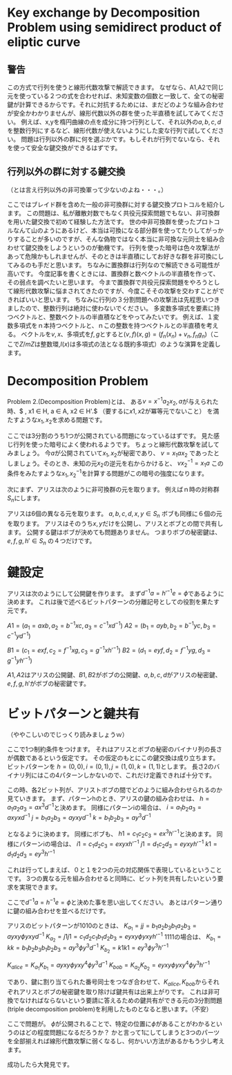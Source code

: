 # Key exchange by Decomposition Problem using semidirect product of eliptic curve  
## 警告
この方式で行列を使うと線形代数攻撃で解読できます。
なぜなら、A1,A2で同じ元を使っている２つの式を合わせれば、未知変数の個数と一致して、全ての秘密鍵が計算できるからです。それに対抗するためには、まだどのような組み合わせが安全かわかりませんが、線形代数以外の群を使った半直積を試してみてください。
例えば、x,yを楕円曲線の点を成分に持つ行列として、それ以外の$a,b,c,d$を整数行列にするなど、線形代数が使えないようにした変な行列で試してください。
問題は行列以外の群に何を選ぶかです。もしそれが行列でないなら、それを使って安全な鍵交換ができるはずです。

## 行列以外の群に対する鍵交換
（とは言え行列以外の非可換軍って少ないのよね・・・。）

ここではブレイド群を含めた一般の非可換群に対する鍵交換プロトコルを紹介します。
この問題は、私が離散対数でもなく共役元探索問題でもない、非可換群を用いた鍵交換で初めて経験した方法です。
世の中非可換群を使ったプロトコルなんて山のようにあるけど、本当は可換になる部分群を使ってたりしてがっかりすることが多いのですが、そんな偽物ではなく本当に非可換な元同士を組み合わせて鍵交換をしようというのが動機です。
行列を使った暗号は色々攻撃法があって危険かもしれませんが、そのときは半直積にしてお好きな群を非可換にしてみるのも手だと思います。
ちなみに置換群は行列なので解読できる可能性が高いです。
今度記事を書くときには、置換群と数ベクトルの半直積を作って、その弱点を調べたいと思います。
今まで置換群で共役元探索問題をやろうとして線形代数攻撃に悩まされてきたのですが、今度こそその攻撃を交わすことができればいいと思います。
ちなみに行列の３分割問題への攻撃法は先程思いつきましたので、整数行列は絶対に使わないでください。
多変数多項式を要素に持つベクトルと、整数ベクトルの半直積などをやってみたいです。
例えば、１変数多項式をｎ本持つベクトルと、ｎこの整数を持つベクトルとの半直積を考える。
ベクトルを$v,x$、多項式を$f,g$とすると$(v,f)(x,g)=(f_n(x_n)+v_n,f_ng_n)$（ここで$Z/mZ$は整数環,$I(x)$は多項式の法となる既約多項式）のような演算を定義します。

# Decomposition Problem

Problem 2.(Decomposition Problem)とは、 
ある$v = x^{-1}a_2x_2,a$が与えられた時、$ , x1 ∈ H, a ∈ A, x2 ∈ H'.$
（要するに$x1,x2$が冪等元でないこと）
を満たすような$x_1,x_2$を求める問題です。

ここでは3分割のうち1つが公開されている問題になっているはずです。
見た感じ行列を使った暗号によく使われるようです。
ちょっと線形代数攻撃を試してみましょう。
今$a$が公開されていて$x_1,x_2$が秘密であり、
$v=x_1ax_2$
であったとしましょう。そのとき、未知の元$x_2$の逆元を右からかけると、
$vx_2^{-1}=x_1a$
この条件をみたすような$x_1,x_2^{-1}$を計算する問題がこの暗号の強度になります。

次にまず、アリスは次のように非可換群の元を取ります。
例えばｎ時の対称群$S_n$にします。

アリスは6個の異なる元を取ります。
$a,b,c,d,x,y \in S_n$
ボブも同様に６個の元を取ります。
アリスはそのうち$x,y$だけを公開し、アリスとボブとの間で共有します。
公開する鍵はボブが決めても問題ありません。
つまりボブの秘密鍵は、
$e,f,g,h' \in S_n$
の４つだけです。

# 鍵設定
アリスは次のようにして公開鍵を作ります。
まず$d^{-1}a=h'^{-1}e=\phi$であるように決めます。
これは後で述べるビットパターンの分離記号としての役割を果たす元です。

$A1=(a_1=axb,a_2=b^{-1}xc,a_3=c^{-1}xd^{-1})$
$A2=(b_1=ayb,b_2=b^{-1}yc,b_3=c^{-1}yd^{-1})$

$B1=(c_1=exf,c_2=f^{-1}xg,c_3=g^{-1}xh'^{-1})$
$B2=(d_1=eyf,d_2=f^{-1}yg,d_3=g^{-1}y h'^{-1})$

$A1,A2$はアリスの公開鍵、$B1,B2$がボブの公開鍵、$a,b,c,d$がアリスの秘密鍵、$e,f,g,h'$がボブの秘密鍵です。

# ビットパターンと鍵共有
（ややこしいのでじっくり読みましょうｗ）

ここで1つ制約条件をつけます。
それはアリスとボブの秘密のバイナリ列の長さが偶数であるという仮定です。
その仮定のもとにこの鍵交換は成り立ちます。
ビットパターンを
$h=(0,0),i=(0,1),j=(1,0),k=(1,1)$とします。
長さ2のバイナリ列にはこの4パターンしかないので、これだけ定義できれば十分です。

この時、各2ビット列が、アリストボブの間でどのように組み合わせられるのか見ていきます。
まず、パターンhのとき、アリスの鍵の組み合わせは、
$h=a_1a_2a_3=ax^3d^{-1}$と決めます。
同様にパターンiの場合は、
$i=a_1b_2a_3=axyxd^{-1}$
$j=b_1a_2b_3=ayxyd^{-1}$
$k=b_1b_2b_3=ay^3d^{-1}$

となるように決めます。
同様にボブも、
$h1=c_1c_2c_3=ex^3h'^{-1}$と決めます。
同様にパターンiの場合は、
$i1=c_1d_2c_3=exyxh'^{-1}$
$j1=d_1c_2d_3=eyxyh'^{-1}$
$k1=d_1d_2d_3=ey^3h'^{-1}$

これは行ってしまえば、０と１を2つの元の対応関係で表現しているということです。
3つの異なる元を組み合わせると同時に、ビット列を共有したいという要求を実現できます。

ここで$d^{-1}a=h^{-1}e=\phi$と決めた事を思い出してください。
あとはパターン通りに鍵の組み合わせを並べるだけです。

アリスのビットパターンが1010のときは、
$K_{a_1}=jj=b_1a_2b_3b_1a_2b_3=ayxy\phi yxyd^{-1}$
$K_{a_2}=j1j1=c_1d_2c_1b_1d_2b_3=eyxy\phi yxyh'^{-1}$
1111の場合は、
$K_{b_1}=kk=b_1b_2b_3b_1b_2b_3=ay^3\phi y^3d^{-1}$
$K_{b_2}=k1k1=ey^3\phi y^3h'^{-1}$

$K_{alice}=K_{a_1}K_{b_1}=ayxy\phi yxy^4\phi y^3d^{-1}$
$K_{bob}=K_{a_2}K_{b_2}=eyxy\phi yxy^4\phi y^3h'^{-1}$

であり、鍵に割り当てられた番号同士をつなぎ合わせて、$K_{alice},K_{bob}$からそれぞれアリスとボブの秘密鍵を取り除けば鍵共有は出来上がりです。
これは非可換でなければならないという要請に答えるための鍵共有ができる元の3分割問題(triple decomposition problem)を利用したものとなると思います。（不安）

ここで問題が。
$\phi$が公開されることで、特定の位置に$\phi$があることがわかるというのはどの程度問題になるだろうか？
かと言って1にしてしまうと3つのパーツを全部揃えれば線形代数攻撃に弱くなるし、何かいい方法があるかもう少し考えます。

成功したら大発見です。

